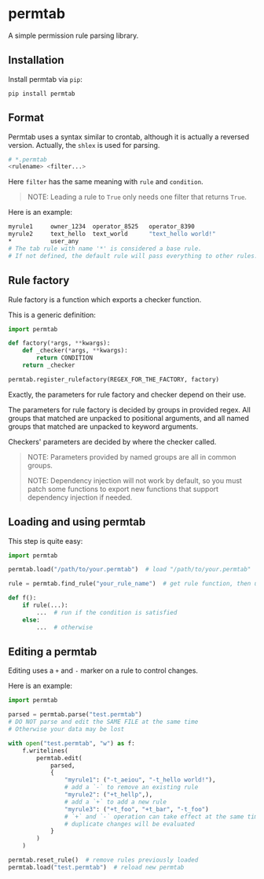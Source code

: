 # permtab

A simple permission rule parsing library.

## Installation

Install permtab via `pip`:

```console
pip install permtab
```

## Format

Permtab uses a syntax similar to crontab, although it is actually a reversed version. Actually, the `shlex` is used for parsing.

```bash
# *.permtab
<rulename> <filter...>
```

Here `filter` has the same meaning with `rule` and `condition`.

> NOTE: Leading a rule to `True` only needs one filter that returns `True`.

Here is an example:

```bash
myrule1     owner_1234  operator_8525   operator_8390
myrule2     text_hello  text_world      "text_hello world!"
*           user_any
# The tab rule with name '*' is considered a base rule.
# If not defined, the default rule will pass everything to other rules.
```

## Rule factory

Rule factory is a function which exports a checker function.

This is a generic definition:

```python
import permtab

def factory(*args, **kwargs):
    def _checker(*args, **kwargs):
        return CONDITION
    return _checker

permtab.register_rulefactory(REGEX_FOR_THE_FACTORY, factory)
```

Exactly, the parameters for rule factory and checker depend on their use.

The parameters for rule factory is decided by groups in provided regex.
All groups that matched are unpacked to positional arguments, and all named
groups that matched are unpacked to keyword arguments.

Checkers' parameters are decided by where the checker called.

> NOTE: Parameters provided by named groups are all in common groups.
>
> NOTE: Dependency injection will not work by default, so you must patch some
> functions to export new functions that support dependency injection if
> needed.

## Loading and using permtab

This step is quite easy:

```python
import permtab

permtab.load("/path/to/your.permtab")  # load "/path/to/your.permtab"

rule = permtab.find_rule("your_rule_name")  # get rule function, then use it

def f():
    if rule(...):
        ...  # run if the condition is satisfied
    else:
        ...  # otherwise
```

## Editing a permtab

Editing uses a `+` and `-` marker on a rule to control changes.

Here is an example:

```python
import permtab

parsed = permtab.parse("test.permtab")
# DO NOT parse and edit the SAME FILE at the same time
# Otherwise your data may be lost

with open("test.permtab", "w") as f:
    f.writelines(
        permtab.edit(
            parsed,
            {
                "myrule1": ("-t_aeiou", "-t_hello world!"),
                # add a `-` to remove an existing rule
                "myrule2": ("+t_hellp",),
                # add a `+` to add a new rule
                "myrule3": ("+t_foo", "+t_bar", "-t_foo")
                # `+` and `-` operation can take effect at the same time
                # duplicate changes will be evaluated
            }
        )
    )

permtab.reset_rule()  # remove rules previously loaded
permtab.load("test.permtab")  # reload new permtab
```
